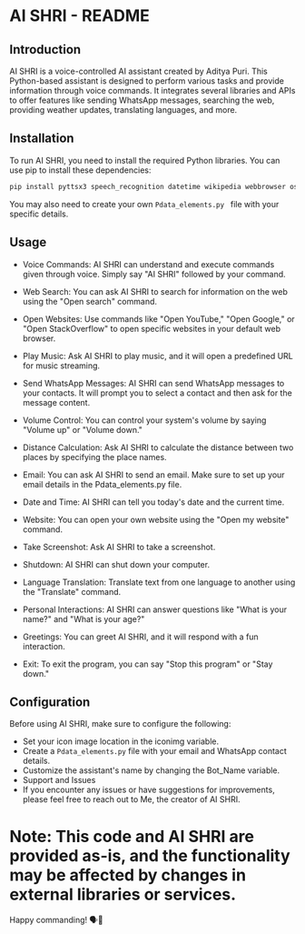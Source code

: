 # AI SHRI - README

## Introduction
AI SHRI is a voice-controlled AI assistant created by Aditya Puri. This Python-based assistant is designed to perform various tasks and provide information through voice commands. It integrates several libraries and APIs to offer features like sending WhatsApp messages, searching the web, providing weather updates, translating languages, and more.

## Installation
To run AI SHRI, you need to install the required Python libraries. You can use pip to install these dependencies:

```bash
pip install pyttsx3 speech_recognition datetime wikipedia webbrowser os smtplib pyautogui Pdata_elements time winotify pillow translate geopy
```

You may also need to create your own ```Pdata_elements.py ``` file with your specific details.

## Usage
- Voice Commands: AI SHRI can understand and execute commands given through voice. Simply say "AI SHRI" followed by your command.

- Web Search: You can ask AI SHRI to search for information on the web using the "Open search" command.

- Open Websites: Use commands like "Open YouTube," "Open Google," or "Open StackOverflow" to open specific websites in your default web browser.

- Play Music: Ask AI SHRI to play music, and it will open a predefined URL for music streaming.

- Send WhatsApp Messages: AI SHRI can send WhatsApp messages to your contacts. It will prompt you to select a contact and then ask for the message content.

- Volume Control: You can control your system's volume by saying "Volume up" or "Volume down."

- Distance Calculation: Ask AI SHRI to calculate the distance between two places by specifying the place names.

- Email: You can ask AI SHRI to send an email. Make sure to set up your email details in the Pdata_elements.py file.

- Date and Time: AI SHRI can tell you today's date and the current time.

- Website: You can open your own website using the "Open my website" command.

- Take Screenshot: Ask AI SHRI to take a screenshot.

- Shutdown: AI SHRI can shut down your computer.

- Language Translation: Translate text from one language to another using the "Translate" command.

- Personal Interactions: AI SHRI can answer questions like "What is your name?" and "What is your age?"

- Greetings: You can greet AI SHRI, and it will respond with a fun interaction.

- Exit: To exit the program, you can say "Stop this program" or "Stay down."

## Configuration

Before using AI SHRI, make sure to configure the following:

- Set your icon image location in the iconimg variable.
- Create a ``` Pdata_elements.py ``` file with your email and WhatsApp contact details.
- Customize the assistant's name by changing the Bot_Name variable.
- Support and Issues
- If you encounter any issues or have suggestions for improvements, please feel free to reach out to Me, the creator of AI SHRI.

# Note: This code and AI SHRI are provided as-is, and the functionality may be affected by changes in external libraries or services.

Happy commanding! 🗣🤖
